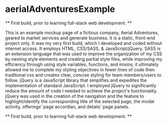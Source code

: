 # aerialAdventuresExample

** First build, prior to learning full-stack web development. **

This is an example mockup page of a fictious company, Aerial Adventures, geared to market services and generate business. It is a static, front-end project only. It was my very first build, which I developed and coded without internet access. It employs HTML, CSS/SASS, & JavaScript/jQuery.
SASS is an extension language that was used to improve the organization of my CSS by nesting style elements and creating partial style files, while improving my efficiency through using style variables, functions, and mixins; it ultimately allowed me to complete my styling objectives in fewer lines of code then traditional css and creates clear, concise styling for team members/users to follow.
jQuery is a JavaScript library that simplifies and expedites the implementation of standard JavaScript. I employed jQuery to significantly reduce the amount of code I needed to achieve the project's functionality. jQuery was used in the creation of the navigation and the feature to highlight/identify the corresponding title of the selected page, the modal activity, offerings' page accordian, and details' page panels.

** First build, prior to learning full-stack web development. **
